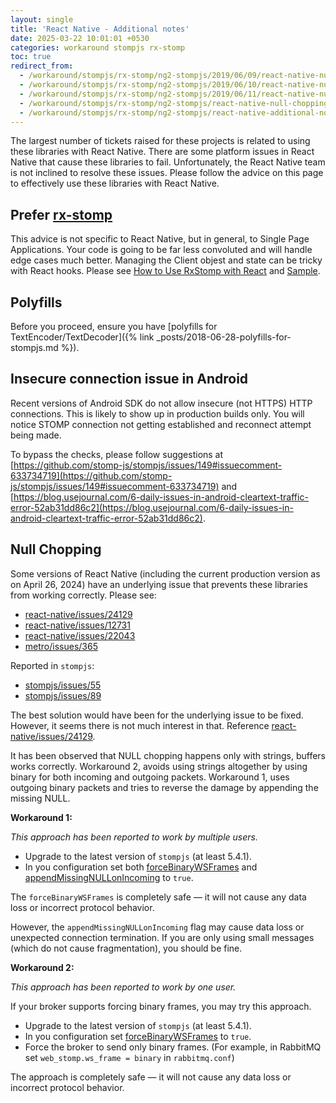 ```yaml
---
layout: single
title: 'React Native - Additional notes'
date: 2025-03-22 10:01:01 +0530
categories: workaround stompjs rx-stomp
toc: true
redirect_from:
  - /workaround/stompjs/rx-stomp/ng2-stompjs/2019/06/09/react-native-null-chopping-issue.html
  - /workaround/stompjs/rx-stomp/ng2-stompjs/2019/06/10/react-native-null-chopping-issue.html
  - /workaround/stompjs/rx-stomp/ng2-stompjs/2019/06/11/react-native-null-chopping-issue.html
  - /workaround/stompjs/rx-stomp/ng2-stompjs/react-native-null-chopping-issue.html
  - /workaround/stompjs/rx-stomp/ng2-stompjs/react-native-additional-notes.html
---
```


The largest number of tickets raised for these projects is related to using these libraries with React Native.
There are some platform issues in React Native that cause these libraries to fail.
Unfortunately, the React Native team is not inclined to resolve these issues.
Please follow the advice on this page to effectively use these libraries with React Native.

## Prefer [rx-stomp]

This advice is not specific to React Native, but in general, to Single Page Applications.
Your code is going to be far less convoluted and will handle edge cases much better.
Managing the Client objest and state can be tricky with React hooks.
Please see
[How to Use RxStomp with React](https://www.freecodecamp.org/news/build-chat-app-with-stomp-and-react/) and [Sample](https://gitlab.com/harsh183/rxstomp-react-tutorial).

## Polyfills

Before you proceed, ensure you have [polyfills for
TextEncoder/TextDecoder]({% link _posts/2018-06-28-polyfills-for-stompjs.md %}).

## Insecure connection issue in Android

Recent versions of Android SDK do not allow insecure (not HTTPS) HTTP connections.
This is likely to show up in production builds only.
You will notice STOMP connection not getting established and reconnect attempt being made.

To bypass the checks, please follow suggestions at
[https://github.com/stomp-js/stompjs/issues/149#issuecomment-633734719](https://github.com/stomp-js/stompjs/issues/149#issuecomment-633734719)
and [https://blog.usejournal.com/6-daily-issues-in-android-cleartext-traffic-error-52ab31dd86c2](https://blog.usejournal.com/6-daily-issues-in-android-cleartext-traffic-error-52ab31dd86c2).

## Null Chopping

Some versions of React Native (including the current production
version as on April 26, 2024) have an underlying issue that prevents these libraries
from working correctly.
Please see:

- [react-native/issues/24129](https://github.com/facebook/react-native/issues/24129)
- [react-native/issues/12731](https://github.com/facebook/react-native/issues/12731)
- [react-native/issues/22043](https://github.com/facebook/react-native/issues/22043)
- [metro/issues/365](https://github.com/facebook/metro/issues/365)

Reported in `stompjs`:

- [stompjs/issues/55](https://github.com/stomp-js/stompjs/issues/55)
- [stompjs/issues/89](https://github.com/stomp-js/stompjs/issues/89)

The best solution would have been for the underlying issue to be fixed.
However, it seems there is not much interest in that.
Reference [react-native/issues/24129](https://github.com/facebook/react-native/issues/24129).

It has been observed that NULL chopping happens only with strings, buffers works correctly.
Workaround 2, avoids using strings altogether by using binary
for both incoming and outgoing packets.
Workaround 1, uses outgoing binary packets and tries to reverse the damage by appending
the missing NULL.

**Workaround 1:**

_This approach has been reported to work by multiple users._

- Upgrade to the latest version of `stompjs` (at least 5.4.1).
- In you configuration set both
  [forceBinaryWSFrames](/api-docs/latest/classes/Client.html#forceBinaryWSFrames) and
  [appendMissingNULLonIncoming](/api-docs/latest/classes/Client.html#appendMissingNULLonIncoming) to `true`.

The `forceBinaryWSFrames` is completely safe — it will not cause any data loss
or incorrect protocol behavior.

However, the `appendMissingNULLonIncoming` flag may cause
data loss or unexpected connection termination.
If you are only using small messages (which do not cause fragmentation),
you should be fine.

**Workaround 2:**

_This approach has been reported to work by one user._

If your broker supports forcing binary frames, you may try this approach.

- Upgrade to the latest version of `stompjs` (at least 5.4.1).
- In you configuration set
  [forceBinaryWSFrames](/api-docs/latest/classes/Client.html#forceBinaryWSFrames) to `true`.
- Force the broker to send only binary frames.
  (For example, in RabbitMQ set `web_stomp.ws_frame = binary` in `rabbitmq.conf`)

The approach is completely safe — it will not cause any data loss
or incorrect protocol behavior.


[rxjs]: https://github.com/ReactiveX/RxJS
[stompjs]: https://github.com/stomp-js/stompjs
[rx-stomp]: https://github.com/stomp-js/rx-stomp
